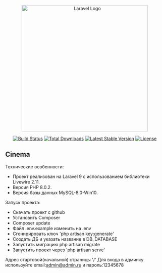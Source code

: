 <p align="center"><a href="https://laravel.com" target="_blank"><img src="https://raw.githubusercontent.com/laravel/art/master/logo-lockup/5%20SVG/2%20CMYK/1%20Full%20Color/laravel-logolockup-cmyk-red.svg" width="400" alt="Laravel Logo"></a></p>

<p align="center">
<a href="https://github.com/laravel/framework/actions"><img src="https://github.com/laravel/framework/workflows/tests/badge.svg" alt="Build Status"></a>
<a href="https://packagist.org/packages/laravel/framework"><img src="https://img.shields.io/packagist/dt/laravel/framework" alt="Total Downloads"></a>
<a href="https://packagist.org/packages/laravel/framework"><img src="https://img.shields.io/packagist/v/laravel/framework" alt="Latest Stable Version"></a>
<a href="https://packagist.org/packages/laravel/framework"><img src="https://img.shields.io/packagist/l/laravel/framework" alt="License"></a>
</p>

## Cinema

Технические особенности:

- Проект реализован на Laravel 9 c использованием библиотеки Livewire 2.11.
- Версия PHP 8.0.2.
- Версия базы данных MySQL-8.0-Win10.


Запуск проекта:

- Скачать проект с github
- Установить Composer
- Composer update
- Файл .env.example изменить на .env
- Сгенирировать ключ 'php artisan key:generate'
- Создать ДБ и указать название в DB_DATABASE
- Запустить миграцию php artisan migrate
- Запустить проект через 'php artisan serve'

Адрес стартовой(начальной) страницы '/'
Для входа в админку используйте email:admin@admin.ru и пароль:12345678

